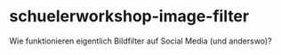 # schuelerworkshop-image-filter
Wie funktionieren eigentlich Bildfilter auf Social Media (und anderswo)?
